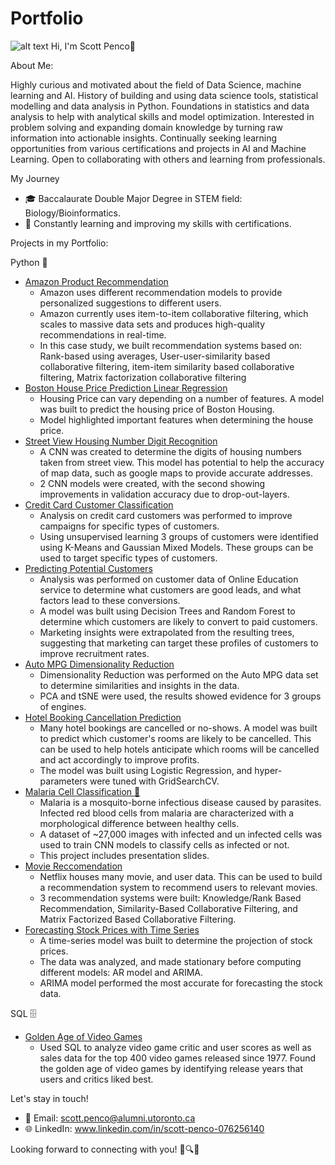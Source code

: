 # Portfolio
![alt text](https://api.careers.fresenius.com/images/4a9e0fed-f1d2-49ce-92d1-8af5ba2df041)
Hi, I'm Scott Penco👋

About Me:

Highly curious and motivated about the field of Data Science, machine learning and AI. History of building and using data science tools, statistical modelling and data analysis in Python. Foundations in statistics and data analysis to help with analytical skills and model optimization. Interested in problem solving and expanding domain knowledge by turning raw information into actionable insights. Continually seeking learning opportunities from various certifications and projects in AI and Machine Learning. Open to collaborating with others and learning from professionals.

My Journey
- 🎓 Baccalaurate Double Major Degree in STEM field: Biology/Bioinformatics.
- 🌱 Constantly learning and improving my skills with certifications.


Projects in my Portfolio:

Python 🐍
-  [Amazon Product Recommendation](https://github.com/scottpenco/Portfolio/tree/main/Amazon%20Product%20Recommendation)
    - Amazon uses different recommendation models to provide personalized suggestions to different users.
    - Amazon currently uses item-to-item collaborative filtering, which scales to massive data sets and produces high-quality recommendations in real-time.
    - In this case study, we built recommendation systems based on: Rank-based using averages, User-user-similarity based collaborative filtering, item-item similarity based collaborative filtering, Matrix factorization collaborative filtering
- [Boston House Price Prediction Linear Regression](https://github.com/scottpenco/Portfolio/tree/main/Boston%20House%20Price%20Prediction%20Linear%20Regression%20Scott%20Penco)
    - Housing Price can vary depending on a number of features. A model was built to predict the housing price of Boston Housing.
    - Model highlighted important features when determining the house price. 
- [Street View Housing Number Digit Recognition](https://github.com/scottpenco/Portfolio/tree/main/Convolutional%20Neural%20Networks%20Street%20View%20Housing%20Number%20Digit%20Recognition)
    - A CNN was created to determine the digits of housing numbers taken from street view. This model has potential to help the accuracy of map data, such as google maps to provide accurate addresses.
    - 2 CNN models were created, with the second showing improvements in validation accuracy due to drop-out-layers. 
- [Credit Card Customer Classification](https://github.com/scottpenco/Portfolio/tree/main/Credit%20Card%20Customer%20Unsupervised%20Learning%20Classification)
    - Analysis on credit card customers was performed to improve campaigns for specific types of customers.
    - Using unsupervised learning 3 groups of customers were identified using K-Means and Gaussian Mixed Models. These groups can be used to target specific types of customers. 
- [Predicting Potential Customers](https://github.com/scottpenco/Portfolio/tree/main/Decision%20Trees%20and%20Random%20Forest%20-%20Predicting%20Potential%20Customers)
    - Analysis was performed on customer data of Online Education service to determine what customers are good leads, and what factors lead to these conversions.
    - A model was built using Decision Trees and Random Forest to determine which customers are likely to convert to paid customers.
    - Marketing insights were extrapolated from the resulting trees, suggesting that marketing can target these profiles of customers to improve recruitment rates.
- [Auto MPG Dimensionality Reduction](https://github.com/scottpenco/Portfolio/tree/main/Dimensionality%20Reduction)
    - Dimensionality Reduction was performed on the Auto MPG data set to determine similarities and insights in the data.
    - PCA and tSNE were used, the results showed evidence for 3 groups of engines.
- [Hotel Booking Cancellation Prediction](https://github.com/scottpenco/Portfolio/tree/main/Hotel%20Booking%20Cancellation%20Prediction%20Classification%20-%20%20Scott%20Penco)
    - Many hotel bookings are cancelled or no-shows. A model was built to predict which customer's rooms are likely to be cancelled. This can be used to help hotels anticipate which rooms will be cancelled and act accordingly to improve profits.
    - The model was built using Logistic Regression, and hyper-parameters were tuned with GridSearchCV.
- [Malaria Cell Classification 🦟](https://github.com/scottpenco/Portfolio/tree/66e71b5df2eb315186c728684edeee256ef63c5a/Malaria)
    - Malaria is a mosquito-borne infectious disease caused by parasites. Infected red blood cells from malaria are characterized with a morphological difference between healthy cells. 
    - A dataset of ~27,000 images with infected and un infected cells was used to train CNN models to classify cells as infected or not. 
    - This project includes presentation slides.
- [Movie Reccomendation](https://github.com/scottpenco/Portfolio/tree/main/Movie%20Reccomendation)
    - Netflix houses many movie, and user data. This can be used to build a recommendation system to recommend users to relevant movies.
    - 3 recommendation systems were built: Knowledge/Rank Based Recommendation, Similarity-Based Collaborative Filtering, and Matrix Factorized Based Collaborative Filtering.
- [Forecasting Stock Prices with Time Series](https://github.com/scottpenco/Portfolio/tree/main/Forecasting%20Stock%20Prices%20with%20Time%20Series)
    - A time-series model was built to determine the projection of stock prices.
    - The data was analyzed, and made stationary before computing different models: AR model and ARIMA.
    - ARIMA model performed the most accurate for forecasting the stock data.

SQL 🗄️
-  [Golden Age of Video Games](https://github.com/scottpenco/Portfolio/tree/main/Golden%20Age%20of%20Video%20Games)
    - Used SQL to analyze video game critic and user scores as well as sales data for the top 400 video games released since 1977. Found the golden age of video games by identifying release years that users and critics liked best.

Let's stay in touch!
- 📧 Email: scott.penco@alumni.utoronto.ca
- 🌐 LinkedIn: www.linkedin.com/in/scott-penco-076256140

Looking forward to connecting with you! 🚀🔍🤖

